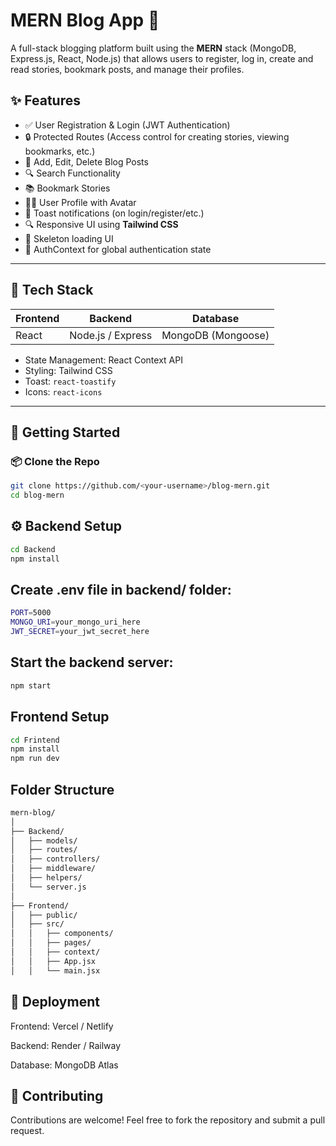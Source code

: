 # MERN Blog App 📝

A full-stack blogging platform built using the **MERN** stack (MongoDB, Express.js, React, Node.js) that allows users to register, log in, create and read stories, bookmark posts, and manage their profiles.

## ✨ Features

- ✅ User Registration & Login (JWT Authentication)
- 🔒 Protected Routes (Access control for creating stories, viewing bookmarks, etc.)
- 📝 Add, Edit, Delete Blog Posts
- 🔍 Search Functionality
- 📚 Bookmark Stories
- 🧑‍💼 User Profile with Avatar
- 💬 Toast notifications (on login/register/etc.)
- 🔍 Responsive UI using **Tailwind CSS**
- 🧠 Skeleton loading UI
- 🔐 AuthContext for global authentication state
---

## 🧰 Tech Stack

| Frontend | Backend | Database |
|----------|---------|----------|
| React    | Node.js / Express | MongoDB (Mongoose) |

- State Management: React Context API
- Styling: Tailwind CSS
- Toast: `react-toastify`
- Icons: `react-icons`

---

## 🚀 Getting Started

### 📦 Clone the Repo

```bash
git clone https://github.com/<your-username>/blog-mern.git
cd blog-mern
```
## ⚙️ Backend Setup
```bash
cd Backend
npm install
```
## Create .env file in backend/ folder:
```bash
PORT=5000
MONGO_URI=your_mongo_uri_here
JWT_SECRET=your_jwt_secret_here
```
## Start the backend server:
```bash
npm start
```
##  Frontend Setup
```bash
cd Frintend
npm install
npm run dev
```
## Folder Structure
```bash
mern-blog/
│
├── Backend/
│   ├── models/
│   ├── routes/
│   ├── controllers/
│   ├── middleware/
│   ├── helpers/
│   └── server.js
│
├── Frontend/
│   ├── public/
│   ├── src/
│   │   ├── components/
│   │   ├── pages/
│   │   ├── context/
│   │   ├── App.jsx
│   │   └── main.jsx
```
## 🚀 Deployment
Frontend: Vercel / Netlify

Backend: Render / Railway

Database: MongoDB Atlas

## 🙌 Contributing
Contributions are welcome! Feel free to fork the repository and submit a pull request.
